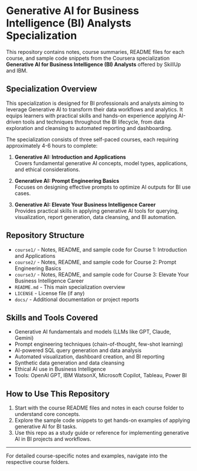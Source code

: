 # Generative AI for Business Intelligence (BI) Analysts Specialization

This repository contains notes, course summaries, README files for each course, and sample code snippets from the Coursera specialization **Generative AI for Business Intelligence (BI) Analysts** offered by SkillUp and IBM.

## Specialization Overview

This specialization is designed for BI professionals and analysts aiming to leverage Generative AI to transform their data workflows and analytics. It equips learners with practical skills and hands-on experience applying AI-driven tools and techniques throughout the BI lifecycle, from data exploration and cleansing to automated reporting and dashboarding.

The specialization consists of three self-paced courses, each requiring approximately 4-6 hours to complete:

1. **Generative AI: Introduction and Applications**  
   Covers fundamental generative AI concepts, model types, applications, and ethical considerations.

2. **Generative AI: Prompt Engineering Basics**  
   Focuses on designing effective prompts to optimize AI outputs for BI use cases.

3. **Generative AI: Elevate Your Business Intelligence Career**  
   Provides practical skills in applying generative AI tools for querying, visualization, report generation, data cleansing, and BI automation.

## Repository Structure

- `course1/` - Notes, README, and sample code for Course 1: Introduction and Applications  
- `course2/` - Notes, README, and sample code for Course 2: Prompt Engineering Basics  
- `course3/` - Notes, README, and sample code for Course 3: Elevate Your Business Intelligence Career  
- `README.md` - This main specialization overview  
- `LICENSE` - License file (if any)  
- `docs/` - Additional documentation or project reports  

## Skills and Tools Covered

- Generative AI fundamentals and models (LLMs like GPT, Claude, Gemini)  
- Prompt engineering techniques (chain-of-thought, few-shot learning)  
- AI-powered SQL query generation and data analysis  
- Automated visualization, dashboard creation, and BI reporting  
- Synthetic data generation and data cleansing  
- Ethical AI use in Business Intelligence  
- Tools: OpenAI GPT, IBM WatsonX, Microsoft Copilot, Tableau, Power BI  

## How to Use This Repository

1. Start with the course README files and notes in each course folder to understand core concepts.  
2. Explore the sample code snippets to get hands-on examples of applying generative AI for BI tasks.  
3. Use this repo as a study guide or reference for implementing generative AI in BI projects and workflows.


---

For detailed course-specific notes and examples, navigate into the respective course folders.

